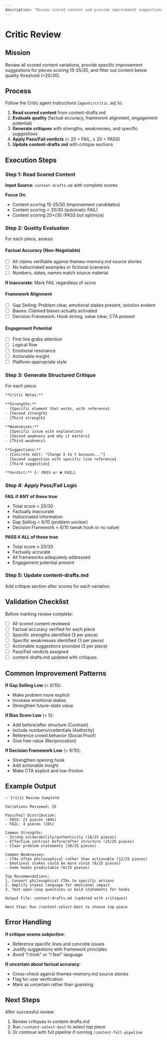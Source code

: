 ```yaml
---
description: "Review scored content and provide improvement suggestions"
---
```


# Critic Review

## Mission

Review all scored content variations, provide specific improvement suggestions for pieces scoring 15-25/30, and filter out content below quality threshold (<20/30).

## Process

Follow the Critic agent instructions (`agents/critic.md`) to:

1. **Read scored content** from content-drafts.md
2. **Evaluate quality** (factual accuracy, framework alignment, engagement potential)
3. **Generate critiques** with strengths, weaknesses, and specific suggestions
4. **Apply Pass/Fail verdicts** (< 20 = FAIL, ≥ 20 = PASS)
5. **Update content-drafts.md** with critique sections

## Execution Steps

### Step 1: Read Scored Content

**Input Source**: `content-drafts.md` with complete scores

**Focus On**:
- Content scoring 15-25/30 (improvement candidates)
- Content scoring < 20/30 (automatic FAIL)
- Content scoring 20+/30 (PASS but optimize)

### Step 2: Quality Evaluation

For each piece, assess:

#### Factual Accuracy (Non-Negotiable)
- [ ] All claims verifiable against themes-memory.md source stories
- [ ] No hallucinated examples or fictional scenarios
- [ ] Numbers, dates, names match source material

**If Inaccurate**: Mark FAIL regardless of score

#### Framework Alignment
- [ ] Gap Selling: Problem clear, emotional stakes present, solution evident
- [ ] Biases: Claimed biases actually activated
- [ ] Decision Framework: Hook strong, value clear, CTA present

#### Engagement Potential
- [ ] First line grabs attention
- [ ] Logical flow
- [ ] Emotional resonance
- [ ] Actionable insight
- [ ] Platform-appropriate style

### Step 3: Generate Structured Critique

For each piece:

```markdown
**Critic Notes:**

**Strengths:**
- {Specific element that works, with reference}
- {Second strength}
- {Third strength}

**Weaknesses:**
- {Specific issue with explanation}
- {Second weakness and why it matters}
- {Third weakness}

**Suggestions:**
- {Concrete edit: "Change X to Y because..."}
- {Second suggestion with specific line reference}
- {Third suggestion}

**Verdict:** {✅ PASS or ❌ FAIL}
```

### Step 4: Apply Pass/Fail Logic

**FAIL if ANY of these true**:
- Total score < 20/30
- Factually inaccurate
- Hallucinated information
- Gap Selling < 6/10 (problem unclear)
- Decision Framework < 6/10 (weak hook or no value)

**PASS if ALL of these true**:
- Total score ≥ 20/30
- Factually accurate
- All frameworks adequately addressed
- Engagement potential present

### Step 5: Update content-drafts.md

Add critique section after scores for each variation.

## Validation Checklist

Before marking review complete:

- [ ] All scored content reviewed
- [ ] Factual accuracy verified for each piece
- [ ] Specific strengths identified (3 per piece)
- [ ] Specific weaknesses identified (3 per piece)
- [ ] Actionable suggestions provided (3 per piece)
- [ ] Pass/Fail verdicts assigned
- [ ] content-drafts.md updated with critiques

## Common Improvement Patterns

**If Gap Selling Low** (< 6/10):
- Make problem more explicit
- Increase emotional stakes
- Strengthen future-state value

**If Bias Score Low** (< 5):
- Add before/after structure (Contrast)
- Include numbers/credentials (Authority)
- Reference crowd behavior (Social Proof)
- Give free value (Reciprocation)

**If Decision Framework Low** (< 6/10):
- Strengthen opening hook
- Add actionable insight
- Make CTA explicit and low-friction

## Example Output

```
✅ Critic Review Complete

Variations Reviewed: 25

Pass/Fail Distribution:
- PASS: 21 pieces (84%)
- FAIL: 4 pieces (16%)

Common Strengths:
- Strong vulnerability/authenticity (18/25 pieces)
- Effective contrast before/after structure (15/25 pieces)
- Clear problem statements (20/25 pieces)

Common Weaknesses:
- CTAs often philosophical rather than actionable (12/25 pieces)
- Emotional stakes could be more vivid (8/25 pieces)
- Some hooks predictable (6/25 pieces)

Top Recommendations:
1. Convert philosophical CTAs to specific actions
2. Amplify stakes language for emotional impact
3. Test open-loop questions vs bold statements for hooks

Output File: content-drafts.md (updated with critiques)

Next Step: Run /content-select-best to choose top piece
```

## Error Handling

**If critique seems subjective**:
- Reference specific lines and concrete issues
- Justify suggestions with framework principles
- Avoid "I think" or "I feel" language

**If uncertain about factual accuracy**:
- Cross-check against themes-memory.md source stories
- Flag for user verification
- Mark as uncertain rather than guessing

## Next Steps

After successful review:

1. Review critiques in content-drafts.md
2. Run `/content-select-best` to select top piece
3. Or continue with full pipeline if running `/content-full-pipeline`
